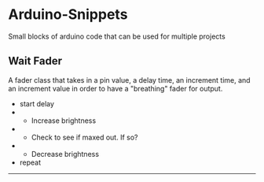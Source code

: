 # Arduino-Snippets
 Small blocks of arduino code that can be used for multiple projects

 ## Wait Fader
 A fader class that takes in a pin value, a delay time, an increment time, and an increment value in order to have a "breathing" fader for output.
-  start delay
-  - Increase brightness
-  - Check to see if maxed out. If so?
-  - Decrease brightness
-  repeat

---
